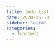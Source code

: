 ```yaml
---
title: todo list
date: 2020-06-18
sidebar: "auto"
categories:
  - frontend
---
```



<ClientOnly>
  <todo-index />
</ClientOnly>
